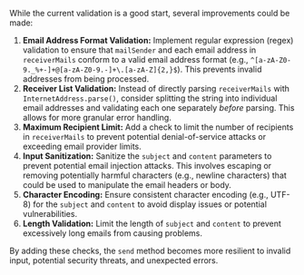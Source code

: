 While the current validation is a good start, several improvements could be made:

1.  **Email Address Format Validation:** Implement regular expression (regex) validation to ensure that `mailSender` and each email address in `receiverMails` conform to a valid email address format (e.g., `^[a-zA-Z0-9._%+-]+@[a-zA-Z0-9.-]+\.[a-zA-Z]{2,}$`). This prevents invalid addresses from being processed.
2.  **Receiver List Validation:**  Instead of directly parsing `receiverMails` with `InternetAddress.parse()`, consider splitting the string into individual email addresses and validating each one separately *before* parsing. This allows for more granular error handling.
3.  **Maximum Recipient Limit:** Add a check to limit the number of recipients in `receiverMails` to prevent potential denial-of-service attacks or exceeding email provider limits.
4.  **Input Sanitization:** Sanitize the `subject` and `content` parameters to prevent potential email injection attacks. This involves escaping or removing potentially harmful characters (e.g., newline characters) that could be used to manipulate the email headers or body.
5. **Character Encoding:** Ensure consistent character encoding (e.g., UTF-8) for the `subject` and `content` to avoid display issues or potential vulnerabilities.
6. **Length Validation:** Limit the length of `subject` and `content` to prevent excessively long emails from causing problems.

By adding these checks, the `send` method becomes more resilient to invalid input, potential security threats, and unexpected errors.